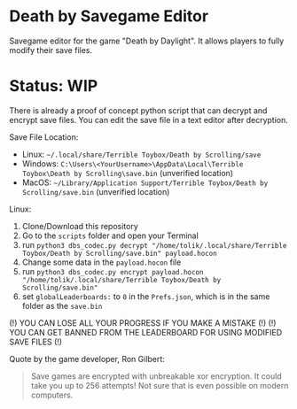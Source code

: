 # Death by Savegame Editor

Savegame editor for the game "Death by Daylight". 
It allows players to fully modify their save files.  

# Status: WIP
There is already a proof of concept python script that can decrypt and encrypt save files.
You can edit the save file in a text editor after decryption.

Save File Location:
- Linux: `~/.local/share/Terrible Toybox/Death by Scrolling/save`
- Windows: `C:\Users\<YourUsername>\AppData\Local\Terrible Toybox\Death by Scrolling\save.bin` (unverified location)
- MacOS: `~/Library/Application Support/Terrible Toybox/Death by Scrolling/save.bin` (unverified location)

Linux: 
1. Clone/Download this repository
2. Go to the `scripts` folder and open your Terminal
3. run `python3 dbs_codec.py decrypt "/home/tolik/.local/share/Terrible Toybox/Death by Scrolling/save.bin" payload.hocon`
4. Change some data in the `payload.hocon` file
5. run `python3 dbs_codec.py encrypt payload.hocon "/home/tolik/.local/share/Terrible Toybox/Death by Scrolling/save.bin"`
6. set `globalLeaderboards:` to `0` in the `Prefs.json`, which is in the same folder as the `save.bin`


(!) YOU CAN LOSE ALL YOUR PROGRESS IF YOU MAKE A MISTAKE (!)
(!) YOU CAN GET BANNED FROM THE LEADERBOARD FOR USING MODIFIED SAVE FILES (!)





Quote by the game developer, Ron Gilbert:
> Save games are encrypted with unbreakable xor encryption. It could take you up to 256 attempts! Not sure that is even possible on modern computers.
